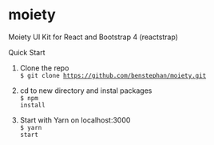 # moiety
Moiety UI Kit for React and Bootstrap 4 (reactstrap)

Quick Start

1. Clone the repo<br>
<code>$ git clone https://github.com/benstephan/moiety.git</code>

2. cd to new directory and instal packages<br>
<code>$ npm install</code>

3. Start with Yarn on localhost:3000<br>
<code>$ yarn start</code>
